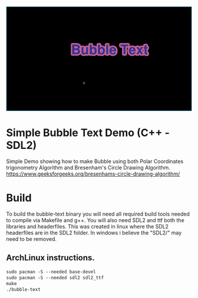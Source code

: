![Screenshot](../screenshot.png)

# Simple Bubble Text Demo (C++ - SDL2)
Simple Demo showing how to make Bubble using both Polar Coordinates trigonometry Algorithm and Bresenham's Circle Drawing Algorithm. https://www.geeksforgeeks.org/bresenhams-circle-drawing-algorithm/

# Build
To build the bubble-text binary you will need all required build tools needed to compile via Makefile and g++. You will also need SDL2 and ttf both the libraries and headerfiles. This was created in linux where the SDL2 headerfiles are in the SDL2 folder. In windows i believe the "SDL2/" may need to be removed.

## ArchLinux instructions.

    sudo pacman -S --needed base-devel
    sudo pacman -S --needed sdl2 sdl2_ttf
    make
    ./bubble-text
